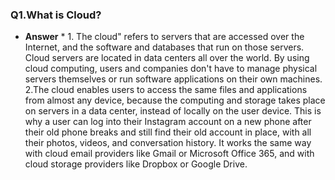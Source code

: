 ### Q1.What is Cloud?
* **Answer** *  1. The cloud" refers to servers that are accessed over the Internet, and the software and databases that run on those servers. Cloud servers are located in data centers all over the world. By using cloud computing, users and companies don't have to manage physical servers themselves or run software applications on their own machines.
            2.The cloud enables users to access the same files and applications from almost any device, because the computing and storage takes place on servers in a data center, instead of locally on the user device. This is why a user can log into their Instagram account on a new phone after their old phone breaks and still find their old account in place, with all their photos, videos, and conversation history. It works the same way with cloud email providers like Gmail or Microsoft Office 365, and with cloud storage providers like Dropbox or Google Drive.
